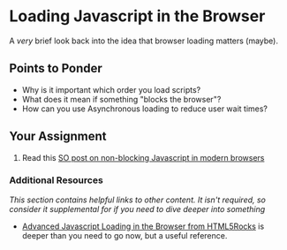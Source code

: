 # Loading Javascript in the Browser

A *very* brief look back into the idea that browser loading matters (maybe).

## Points to Ponder

* Why is it important which order you load scripts?
* What does it mean if something "blocks the browser"?
* How can you use Asynchronous loading to reduce user wait times?

## Your Assignment

1. Read this [SO post on non-blocking Javascript in modern browsers](http://stackoverflow.com/questions/8197072/non-blocking-javascript-and-css-in-modern-browsers-is-it-still-needed)

### Additional Resources

*This section contains helpful links to other content. It isn't required, so consider it supplemental for if you need to dive deeper into something*


* [Advanced Javascript Loading in the Browser from HTML5Rocks](http://www.html5rocks.com/en/tutorials/speed/script-loading/) is deeper than you need to go now, but a useful reference.
